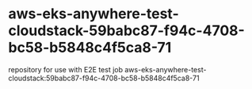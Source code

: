 # aws-eks-anywhere-test-cloudstack-59babc87-f94c-4708-bc58-b5848c4f5ca8-71
repository for use with E2E test job aws-eks-anywhere-test-cloudstack:59babc87-f94c-4708-bc58-b5848c4f5ca8-71
